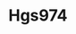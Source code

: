 # Hgs974
<!DOCTYPE html>
<html>
  <head>
        <meta charset="utf-8">
        <title>Project: BEGINS</title>
    <style>
      body {
      font-size: 14px;
      }
      .fondEcranTrail {
   
    margin-right: auto
      }
      p {
      font-size: 2em;
      }
      #titre1 {
      color: red;
      }
    </style>
  </head>
  <body>
    <h1 id="titre1">Ceci est mon initiation à la programmation, je cherche l'inspiration!</h1>
    <p>Je ne suis pas très à l'aise avec ce format...</p>
    <img class="fondEcranTrail" src="https://habiter-la-reunion.re/wp-content/uploads/2018/01/HLR-Mafate-4.jpeg" alt="Image indisponible" width="300">
  </body>
  </html>
